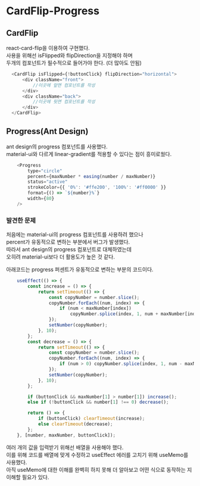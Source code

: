 # CardFlip-Progress

## CardFlip
react-card-flip을 이용하여 구현했다.  
사용을 위해선 isFlipped와 flipDirection을 지정해야 하며  
두개의 컴포넌트가 필수적으로 들어가야 한다. (더 많아도 안됨)  

```javascript
  <CardFlip isFlipped={!buttonClick} flipDirection="horizontal">
      <div className="front">
          //이곳에 앞면 컴포넌트를 작성
      </div>
      <div className="back">
          //이곳에 뒷면 컴포넌트를 작성
      </div>
  </CardFlip>
```

## Progress(Ant Design)
ant design의 progress 컴포넌트를 사용했다.  
material-ui와 다르게 linear-gradient를 적용할 수 있다는 점이 흥미로웠다.

```javascript
    <Progress
        type="circle"
        percent={maxNumber * easing(number / maxNumber)}
        status="active"
        strokeColor={{ '0%': '#ffe200', '100%': '#ff0000' }}
        format={() => `${number}%`}
        width={80}
    />
```

### 발견한 문제
처음에는 material-ui의 progress 컴포넌트를 사용하려 했으나  
percent가 유동적으로 변하는 부분에서 버그가 발생했다.  
따라서 ant design의 progress 컴포넌트로 대체하였는데  
오히려 material-ui보다 더 활용도가 높은 것 같다.  

아래코드는 progress 퍼센트가 유동적으로 변하는 부분의 코드이다.

```javascript
    useEffect(() => {
        const increase = () => {
            return setTimeout(() => {
                const copyNumber = number.slice();
                copyNumber.forEach((num, index) => {
                    if (num < maxNumber[index])
                        copyNumber.splice(index, 1, num + maxNumber[index] / 100);
                });
                setNumber(copyNumber);
            }, 10);
        };
        const decrease = () => {
            return setTimeout(() => {
                const copyNumber = number.slice();
                copyNumber.forEach((num, index) => {
                    if (num > 0) copyNumber.splice(index, 1, num - maxNumber[index] / 100);
                });
                setNumber(copyNumber);
            }, 10);
        };

        if (buttonClick && maxNumber[1] > number[1]) increase();
        else if (!buttonClick && number[1] !== 0) decrease();

        return () => {
            if (buttonClick) clearTimeout(increase);
            else clearTimeout(decrease);
        };
    }, [number, maxNumber, buttonClick]);
```

여러 개의 값을 입력받기 위해선 배열을 사용해야 했다.  
이를 위해 코드를 배열에 맞게 수정하고 useEffect 에러를 고치기 위해 useMemo를 사용했다.  
아직 useMemo에 대한 이해를 완벽히 하지 못해 더 알아보고 어떤 식으로 동작하는 지 이해할 필요가 있다.  

